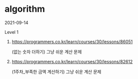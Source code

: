 # algorithm

2021-09-14

Level 1

1. https://programmers.co.kr/learn/courses/30/lessons/86051

   (없는 숫자 더하기) 그냥 쉬운 계산 문제

2. https://programmers.co.kr/learn/courses/30/lessons/82612

   (1주차_부족한 금액 계산하기) 그냥 쉬운 계산 문제